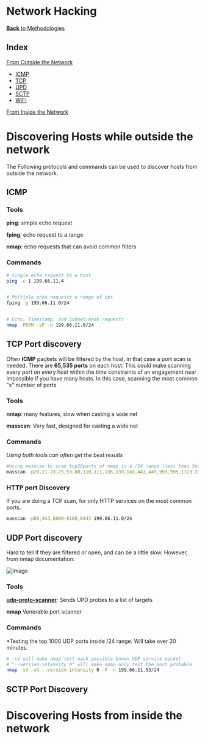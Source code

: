 # Network Hacking 
[**Back** to Methodologies](/Methodology#methodologies)

## Index

[From Outside the Network](#discovering-hosts-while-outside-the-network)
  + [ICMP](#ICMP)
  + [TCP](#tcp-port-discovery)
  + [UPD](#udp-port-discovery)
  + [SCTP](#sctp-port-discovery)
  + [WiFi](#wifi-hacking)
 
[From Inside the Network](#discovering-hosts-from-inside-the-network)

# Discovering Hosts while outside the network

The Following protocols and commands can be used to discover hosts from outside the network.

## ICMP

### Tools

**ping**: simple echo request

**fping**: echo request to a range

**nmap**: echo requests that can avoid common filters

### Commands

```bash
# Single echo request to a host
ping -c 1 199.66.11.4


# Multiple echo requests a range of ips
fping -g 199.66.11.0/24


# Echo, Timestamp, and Subnet-mask requests
nmap -PEPM -sP -n 199.66.11.0/24
```

## TCP Port discovery

Often **ICMP** packets will be filtered by the host, in that case a port scan is needed. There are **65,535 ports** on each host. This could make scanning every port on every host within the time constraints of an engagement near impossible if you have many hosts. In this case, scanning the most common "x" number of ports

### Tools

**nmap**: many features, slow when casting a wide net

**masscan**: Very fast, designed for casting a wide net

### Commands

*Using both tools can often get the best results*
```bash
#Using masscan to scan top20ports of nmap in a /24 range (less than 5min)
masscan -p20,21-23,25,53,80,110,111,135,139,143,443,445,993,995,1723,3306,3389,5900,8080 199.66.11.0/24
```

### HTTP port Discovery

If you are doing a TCP scan, for only HTTP services on the most common ports.

```bash
masscan -p80,443,8000-8100,8443 199.66.11.0/24
```

## UDP Port discovery

Hard to tell if they are filtered or open, and can be a little slow. However, from nmap documentation:

![image](https://user-images.githubusercontent.com/83407557/172182886-169f063d-b7f0-473e-8e56-25ffdf4ea9d0.png)

### Tools

[**udp-proto-scanner**](https://github.com/CiscoCXSecurity/udp-proto-scanner): Sends UPD probes to a list of targets

**nmap** Venerable port scanner

### Commands

*Testing the top 1000 UDP ports inside /24 range. Will take over 20 minutes.
```bash
# -sV will make nmap test each possible known UDP service packet
# "--version-intensity 0" will make nmap only test the most probable
nmap -sU -sV --version-intensity 0 -F -n 199.66.11.53/24
```

## SCTP Port Discovery


# Discovering Hosts from inside the network
